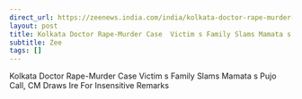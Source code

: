 ```yaml
---
direct_url: https://zeenews.india.com/india/kolkata-doctor-rape-murder-case-victims-family-slams-mamatas-pujo-call-cm-draws-ire-for-insensitive-remarks-2790940.html
layout: post
title: Kolkata Doctor Rape-Murder Case  Victim s Family Slams Mamata s Pujo Call, CM Draws Ire For  Insensitive Remarks 
subtitle: Zee
tags: []
---
```


Kolkata Doctor Rape-Murder Case  Victim s Family Slams Mamata s Pujo Call, CM Draws Ire For  Insensitive Remarks 
